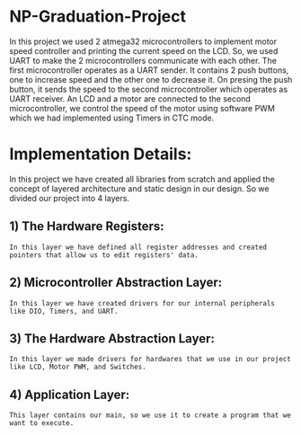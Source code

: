 # NP-Graduation-Project
In this project we used 2 atmega32 microcontrollers to implement motor speed controller and printing the current speed on the LCD. So, we used UART to make the 2 microcontrollers communicate with each other. The first microcontroller operates as a UART sender. It contains 2 push buttons, one to increase speed and the other one to decrease it. On presing the push button, it sends the speed to the second microcontroller which operates as UART receiver. An LCD and a motor are connected to the second microcontroller, we control the speed of the motor using software PWM which we had implemented using Timers in CTC mode.   


#  Implementation Details:
   In this project we have created all libraries from scratch and applied the concept of layered architecture and static design in our design. So we divided our project into 4 layers.
 ## 1) The Hardware Registers:
    In this layer we have defined all register addresses and created pointers that allow us to edit registers' data.
 ## 2) Microcontroller Abstraction Layer:
    In this layer we have created drivers for our internal peripherals like DIO, Timers, and UART.
 ## 3) The Hardware Abstraction Layer:
    In this layer we made drivers for hardwares that we use in our project like LCD, Motor PWM, and Switches.
 ## 4) Application Layer:
    This layer contains our main, so we use it to create a program that we want to execute.

